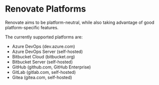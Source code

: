 # Renovate Platforms

Renovate aims to be platform-neutral, while also taking advantage of good platform-specific features.

The currently supported platforms are:

- Azure DevOps (dev.azure.com)
- Azure DevOps Server (self-hosted)
- Bitbucket Cloud (bitbucket.org)
- Bitbucket Server (self-hosted)
- GitHub (github.com, GitHub Enterprise)
- GitLab (gitlab.com, self-hosted)
- Gitea (gitea.com, self-hosted)
